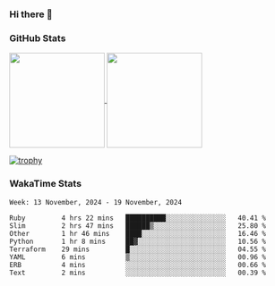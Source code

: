 ### Hi there 👋

### GitHub Stats

<a href="https://github.com/anuraghazra/github-readme-stats">
  <img align="center" height="170px" src="https://github-readme-stats.vercel.app/api/top-langs/?username=tksfjt1024&layout=compact&count_private=true&show_icons=true&show_icons=true&theme=graywhite" />
</a>
<a href="https://github.com/anuraghazra/github-readme-stats">
  <img align="center" height="170px" src="https://github-readme-stats.vercel.app/api?username=tksfjt1024&count_private=true&show_icons=true&show_icons=true&theme=graywhite" />
</a>

[![trophy](https://github-profile-trophy.vercel.app/?username=tksfjt1024)](https://github.com/ryo-ma/github-profile-trophy)

### WakaTime Stats

<!--START_SECTION:waka-->
```text
Week: 13 November, 2024 - 19 November, 2024

Ruby         4 hrs 22 mins   ██████████░░░░░░░░░░░░░░░   40.41 % 
Slim         2 hrs 47 mins   ██████▒░░░░░░░░░░░░░░░░░░   25.80 % 
Other        1 hr 46 mins    ████░░░░░░░░░░░░░░░░░░░░░   16.46 % 
Python       1 hr 8 mins     ██▓░░░░░░░░░░░░░░░░░░░░░░   10.56 % 
Terraform    29 mins         █░░░░░░░░░░░░░░░░░░░░░░░░   04.55 % 
YAML         6 mins          ▒░░░░░░░░░░░░░░░░░░░░░░░░   00.96 % 
ERB          4 mins          ░░░░░░░░░░░░░░░░░░░░░░░░░   00.66 % 
Text         2 mins          ░░░░░░░░░░░░░░░░░░░░░░░░░   00.39 % 
```
<!--END_SECTION:waka-->
